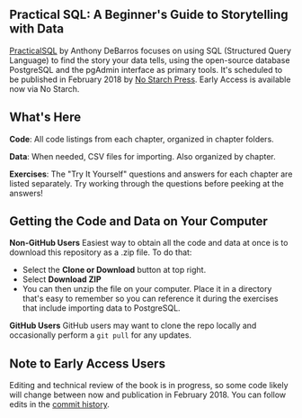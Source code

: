 ## Practical SQL: A Beginner's Guide to Storytelling with Data

[PracticalSQL](https://www.nostarch.com/practicalSQL) by Anthony DeBarros focuses on using SQL (Structured Query Language) to find the story your data tells, using the open-source database PostgreSQL and the pgAdmin interface as primary tools. It's scheduled to be published in February 2018 by [No Starch Press](https://www.nostarch.com). Early Access is available now via No Starch.

## What's Here

**Code**: All code listings from each chapter, organized in chapter folders.

**Data**: When needed, CSV files for importing. Also organized by chapter.

**Exercises**: The "Try It Yourself" questions and answers for each chapter are listed separately. Try working through the questions before peeking at the answers!

## Getting the Code and Data on Your Computer

**Non-GitHub Users**
Easiest way to obtain all the code and data at once is to download this repository as a .zip file. To do that:

* Select the **Clone or Download** button at top right.
* Select **Download ZIP**
* You can then unzip the file on your computer. Place it in a directory that's easy to remember so you can reference it during the exercises that include importing data to PostgreSQL.

**GitHub Users**
GitHub users may want to clone the repo locally and occasionally perform a `git pull` for any updates.

## Note to Early Access Users

Editing and technical review of the book is in progress, so some code likely will change between now and publication in February 2018. You can follow edits in the [commit history](https://github.com/anthonydb/practical-sql/commits/master).

